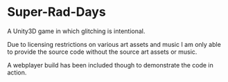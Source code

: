 Super-Rad-Days
==============

A Unity3D game in which glitching is intentional.  

Due to licensing restrictions on various art assets and music I am only able to provide the source code without 
the source art assets or music. 

A webplayer build has been included though to demonstrate the code in action.


